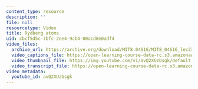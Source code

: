 ```yaml
---
content_type: resource
description: ''
file: null
resourcetype: Video
title: Rydberg atoms
uid: cbcf5d5c-7bfc-2ee4-9cb4-00acd8e0adf4
video_files:
  archive_url: https://archive.org/download/MIT8.04S16/MIT8_04S16_lec23_s3_300k.mp4
  video_captions_file: https://open-learning-course-data-rc.s3.amazonaws.com/8-04-quantum-physics-i-spring-2016/db31400bb8645097ab1ae12067137d40_avQ2XUzbsgk.vtt
  video_thumbnail_file: https://img.youtube.com/vi/avQ2XUzbsgk/default.jpg
  video_transcript_file: https://open-learning-course-data-rc.s3.amazonaws.com/8-04-quantum-physics-i-spring-2016/c0d6933a7ae4b6d9a2ebc8a8f37672be_avQ2XUzbsgk.pdf
video_metadata:
  youtube_id: avQ2XUzbsgk
---
```

